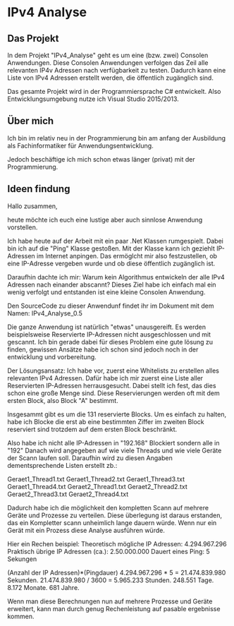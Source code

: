 # IPv4 Analyse

## Das Projekt
In dem Projekt "IPv4_Analyse" geht es um eine (bzw. zwei) Consolen Anwendungen.
Diese Consolen Anwendungen verfolgen das Zeil alle relevanten IP4v Adressen nach verfügbarkeit zu testen.
Dadurch kann eine Liste von IPv4 Adressen erstellt werden, die öffentlich zugänglich sind.

Das gesamte Projekt wird in der Programmiersprache C# entwickelt.
Also Entwicklungsumgebung nutze ich Visual Studio 2015/2013.

## Über mich
Ich bin im relativ neu in der Programmierung bin am anfang der Ausbildung als 
Fachinformatiker für Anwendungsentwicklung.

Jedoch beschäftige ich mich schon etwas länger (privat) mit der Programmierung.

## Ideen findung
Hallo zusammen,

heute möchte ich euch eine lustige aber auch sinnlose Anwendung vorstellen.

Ich habe heute auf der Arbeit mit ein paar .Net Klassen rumgespielt. Dabei bin ich auf die "Ping" Klasse gestoßen. 
Mit der Klasse kann ich geziehlt IP-Adressen im Internet anpingen. Das ermöglcht mir also festzustellen, ob eine IP-Adresse
vergeben wurde und ob diese öffentlich zugänglich ist.

Daraufhin dachte ich mir:
Warum kein Algorithmus entwickeln der alle IPv4 Adressen nach einander abscannt?
Dieses Ziel habe ich einfach mal ein wenig verfolgt und entstanden ist eine kleine Consolen Anwendung.

Den SourceCode zu dieser Anwendunf findet ihr im Dokument mit dem Namen: IPv4_Analyse_0.5

Die ganze Anwendung ist natürlich "etwas" unausgereift. Es werden beispielsweise Reservierte IP-Adressen
nicht ausgeschlossen und mit gescannt. Ich bin gerade dabei für dieses Problem eine gute lösung zu finden,
gewissen Ansätze habe ich schon sind jedoch noch in der entwicklung und vorbereitung.

Der Lösungsansatz:
Ich habe vor, zuerst eine Whitelists zu erstellen alles relevanten IPv4 Adressen. Dafür habe ich mir
zuerst eine Liste aller Reservierten IP-Adressen herrausgesucht. Dabei stellt ich fest, das dies schon
eine große Menge sind. Diese Reservierungen werden oft mit dem ersten Block, also Block "A" bestimmt.

Insgesammt gibt es um die 131 reservierte Blocks. Um es einfach zu halten, habe ich Blocke die erst 
ab eine bestimmten Ziffer im zweiten Block reserviert sind trotzdem auf dem ersten Block beschränkt.

Also habe ich nicht alle IP-Adressen in "192.168" Blockiert sondern alle in "192"
Danach wird angegeben auf wie viele Threads und wie viele Geräte der Scann laufen soll.
Daraufhin wird zu diesen Angaben dementsprechende Listen erstellt zb.:

Geraet1_Thread1.txt
Geraet1_Thread2.txt
Geraet1_Thread3.txt
Geraet1_Thread4.txt
Geraet2_Thread1.txt
Geraet2_Thread2.txt
Geraet2_Thread3.txt
Geraet2_Thread4.txt

Dadurch habe ich die möglichkeit den kompletten Scann auf mehrere Geräte und Prozesse zu verteilen.
Diese überlegung ist daraus erstanden, das ein Kompletter scann unheimlich lange dauern würde.
Wenn nur ein Gerät mit ein Prozess diese Analyse ausführen würde.

Hier ein Rechen beispiel:
Theoretisch mögliche IP Adressen: 4.294.967.296
Praktisch übrige IP Adressen (ca.): 2.50.000.000
Dauert eines Ping: 5 Sekungen

(Anzahl der IP Adressen)*(Pingdauer)
4.294.967.296 * 5 = 21.474.839.980 Sekunden.
21.474.839.980 / 3600 = 5.965.233 Stunden.
248.551 Tage.
8.172 Monate.
681 Jahre.

Wenn man diese Berechnungen nun auf mehrere Prozesse und Geräte erweitert,
kann man durch genug Rechenleistung auf pasable ergebnisse kommen.
